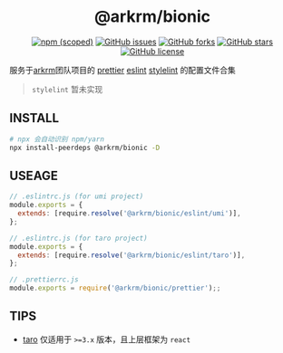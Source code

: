<h1 align='center'>@arkrm/bionic</h1>

<div align='center'>

[![npm (scoped)](https://img.shields.io/npm/v/@arkrm/bionic)](https://www.npmjs.com/package/@arkrm/bionic)
[![GitHub issues](https://img.shields.io/github/issues/arkrm/bionic)](https://github.com/arkrm/bionic/issues)
[![GitHub forks](https://img.shields.io/github/forks/arkrm/bionic)](https://github.com/arkrm/bionic/network)
[![GitHub stars](https://img.shields.io/github/stars/arkrm/bionic)](https://github.com/arkrm/bionic/stargazers)
[![GitHub license](https://img.shields.io/github/license/arkrm/bionic)](https://github.com/arkrm/bionic/blob/master/License)

</div>

服务于[arkrm](https://github.com/arkrm)团队项目的 [prettier](https://prettier.io/) [eslint](https://eslint.org/) [stylelint](https://stylelint.io/) 的配置文件合集

> `stylelint` 暂未实现

## INSTALL

```bash
# npx 会自动识别 npm/yarn
npx install-peerdeps @arkrm/bionic -D
```

## USEAGE

```js
// .eslintrc.js (for umi project)
module.exports = {
  extends: [require.resolve('@arkrm/bionic/eslint/umi')],
};

// .eslintrc.js (for taro project)
module.exports = {
  extends: [require.resolve('@arkrm/bionic/eslint/taro')],
};

// .prettierrc.js
module.exports = require('@arkrm/bionic/prettier');;
```

## TIPS

+ [taro](https://github.com/nervjs/taro) 仅适用于 `>=3.x` 版本，且上层框架为 `react`
